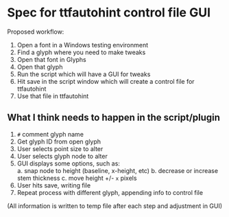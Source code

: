 # Spec for ttfautohint control file GUI

Proposed workflow:

1. Open a font in a Windows testing environment
2. Find a glyph where you need to make tweaks
3. Open that font in Glyphs
4. Open that glyph
5. Run the script which will have a GUI for tweaks
6. Hit save in the script window which will create a control file for ttfautohint
7. Use that file in ttfautohint

## What I think needs to happen in the script/plugin

1. `#` comment glyph name
1. Get glyph ID from open glyph
2. User selects point size to alter
2. User selects glyph node to alter
3. GUI displays some options, such as:  
	a. snap node to height (baseline, x-height, etc)
	b. decrease or increase stem thickness
	c. move height +/- `x` pixels
4. User hits save, writing file
5. Repeat process with different glyph, appending info to control file

(All information is written to temp file after each step and adjustment in GUI)

